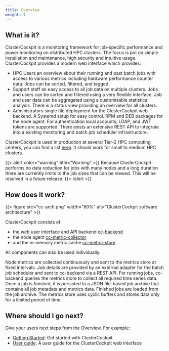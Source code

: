 ```yaml
---
title: Overview
weight: 1
---
```

## What is it?
ClusterCockpit is a monitoring framework for job-specific performance and power
monitoring on distributed HPC clusters. The focus is put on simple installation and
maintenance, high security and intuitive usage.
ClusterCockpit provides a modern web interface which provides:
* HPC Users an overview about their running and past batch jobs with access to various metrics including hardware performance counter data. Jobs can be sorted, filtered, and tagged.
* Support staff an easy access to all job data on multiple clusters. Jobs and users can be sorted and filtered using a very flexible interface. Job and user data can be aggregated using a customisable statistical analysis. There is a status view providing an overview for all clusters.
* Administrators single file deployment for the ClusterCockpit web backend. A Systemd setup for easy control. RPM and DEB packages for the node agent. For authentication local accounts, LDAP, and JWT tokens are supported. There exists an extensive REST API to integrate into a existing monitoring and batch job scheduler infrastructure.

ClusterCockpit is used in production at several Tier-2 HPC computing centers,
you can find a list [here](/testimonials). It should work for small to medium HPC clusters.

{{< alert color="warning" title="Warning" >}}
Because ClusterCockpit performs no data reduction for jobs with many nodes and a
long duration there are currently limits to the job sizes that can be viewed.
This will be resolved in a future release.
{{< /alert >}}

## How does it work?
{{< figure src="cc-arch.png"  width="80%" alt="ClusterCockpit software architecture" >}}

ClusterCockpit consists of
* the web user interface and API backend [cc-backend](https://github.com/ClusterCockpit/cc-backend)
* the node agent [cc-metric-collector](https://github.com/ClusterCockpit/cc-metric-collector)
* and the in-memory metric cache [cc-metric-store](https://github.com/ClusterCockpit/cc-metric-collector)

All components can also be used individually.

Node metrics are collected continuously and sent to the metrics store at
fixed intervals. Job details are provided by an external adapter for the
batch job scheduler and sent to cc-backend via a REST API. For running
jobs, cc-backend queries the metrics store to collect all required time
series data. Once a job is finished, it is persisted to a JSON file-based
job archive that contains all job metadata and metrics data. Finished jobs
are loaded from the job archive. The metrics store uses cyclic buffers and
stores data only for a limited period of time.

## Where should I go next?

Give your users next steps from the Overview. For example:

* [Getting Started](/docs/getting-started/): Get started with ClusterCockpit
* [User guide](/docs/webinterface/): A user guide for the ClusterCockpit web interface

